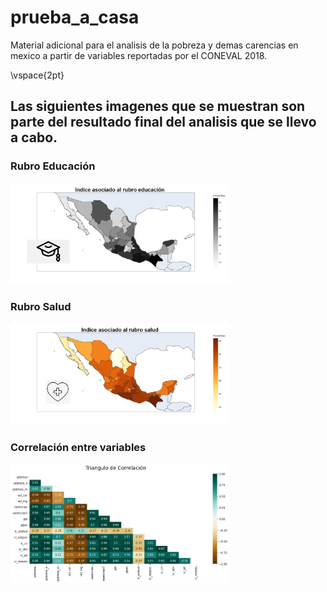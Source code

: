 # prueba_a_casa
Material adicional para el analisis de la pobreza y demas carencias en mexico a partir de variables reportadas por el CONEVAL 2018.

\vspace{2pt}


## Las siguientes imagenes que se muestran son parte del resultado final del analisis que se llevo a cabo.


### Rubro Educación 

<img src="https://github.com/VicBoxMS/prueba_a_casa/blob/main/imagenes/rubro_educacion.png" width="350">


### Rubro Salud

<img src="https://github.com/VicBoxMS/prueba_a_casa/blob/main/imagenes/rubro_salud.png" width="350">


### Correlación entre variables
<img src="https://github.com/VicBoxMS/prueba_a_casa/blob/main/imagenes/triangulocorrelacion.png" width="350">




